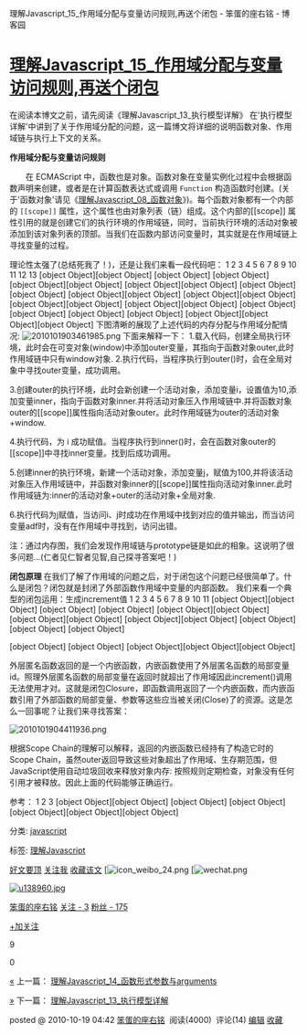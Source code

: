 理解Javascript_15_作用域分配与变量访问规则,再送个闭包 - 笨蛋的座右铭 - 博客园

# [理解Javascript_15_作用域分配与变量访问规则,再送个闭包](https://www.cnblogs.com/fool/archive/2010/10/19/1855265.html)

在阅读本博文之前，请先阅读《理解Javascript_13_执行模型详解》
在'执行模型详解'中讲到了关于作用域分配的问题，这一篇博文将详细的说明函数对象、作用域链与执行上下文的关系。

**作用域分配与变量访问规则**

　　在 ECMAScript 中，函数也是对象。函数对象在变量实例化过程中会根据函数声明来创建，或者是在计算函数表达式或调用 `Function` 构造函数时创建。(关于'函数对象'请见《[理解Javascript_08_函数对象](http://www.cnblogs.com/fool/archive/2010/10/14/1851017.html)》)。每个函数对象都有一个内部的 `[[scope]]` 属性，这个属性也由对象列表（链）组成。这个内部的[[scope]] 属性引用的就是创建它们的执行环境的作用域链，同时，当前执行环境的活动对象被添加到该对象列表的顶部。当我们在函数内部访问变量时，其实就是在作用域链上寻找变量的过程。

理论性太强了(总结死我了！)，还是让我们来看一段代码吧：
1
2
3
4
5
6
7
8
9
10
11
12
13
[object Object][object Object]  [object Object]
[object Object]
[object Object][object Object]
[object Object][object Object]
[object Object][object Object]
[object Object][object Object]
[object Object][object Object]
[object Object][object Object]
[object Object][object Object]
[object Object][object Object]
[object Object]
[object Object]
[object Object][object Object][object Object]
下图清晰的展现了上述代码的内存分配与作用域分配情况:
![2010101903461985.png](https://gitee.com/hjb2722404/tuchuang/raw/master/img/20201231120700.png)
下面来解释一下：
1.载入代码，创建全局执行环境，此时会在可变对象(window)中添加outer变量，其指向于函数对象outer,此时作用域链中只有window对象.
2.执行代码，当程序执行到outer()时，会在全局对象中寻找outer变量，成功调用。

3.创建outer的执行环境，此时会新创建一个活动对象，添加变量i，设置值为10,添加变量inner，指向于函数对象inner.并将活动对象压入作用域链中.并将函数对象outer的[[scope]]属性指向活动对象outer。此时作用域链为outer的活动对象+window.

4.执行代码，为 i 成功赋值。当程序执行到inner()时，会在函数对象outer的[[scope]]中寻找inner变量。找到后成功调用。

5.创建inner的执行环境，新建一个活动对象，添加变量j，赋值为100,并将该活动对象压入作用域链中，并函数对象inner的[[scope]]属性指向活动对象inner.此时作用域链为:inner的活动对象+outer的活动对象+全局对象.

6.执行代码为j赋值，当访问i、j时成功在作用域中找到对应的值并输出，而当访问变量adf时，没有在作用域中寻找到，访问出错。

注：通过内存图，我们会发现作用域链与prototype链是如此的相象。这说明了很多问题...(仁者见仁智者见智,自己探寻答案吧！)

**闭包原理**
在我们了解了作用域的问题之后，对于闭包这个问题已经很简单了。什么是闭包？闭包就是封闭了外部函数作用域中变量的内部函数。
我们来看一个典型的闭包运用：生成increment值
1
2
3
4
5
6
7
8
9
10
11
[object Object][object Object]  [object Object]
[object Object]
[object Object][object Object]
[object Object][object Object]
[object Object][object Object]
[object Object][object Object]
[object Object]

[object Object]
[object Object]
[object Object][object Object][object Object]

外层匿名函数返回的是一个内嵌函数，内嵌函数使用了外层匿名函数的局部变量id。照理外层匿名函数的局部变量在返回时就超出了作用域因此increment()调用无法使用才对。这就是闭包Closure，即函数调用返回了一个内嵌函数，而内嵌函数引用了外部函数的局部变量、参数等这些应当被关闭(Close)了的资源。这是怎么一回事呢？让我们来寻找答案：

![2010101904411936.png](https://gitee.com/hjb2722404/tuchuang/raw/master/img/20201231120703.png)

根据Scope Chain的理解可以解释，返回的内嵌函数已经持有了构造它时的Scope Chain，虽然outer返回导致这些对象超出了作用域、生存期范围，但JavaScript使用自动垃圾回收来释放对象内存: 按照规则定期检查，对象没有任何引用才被释放。因此上面的代码能够正确运行。

参考：
1
2
3
[object Object][object Object]  [object Object]
[object Object]
[object Object][object Object][object Object]

分类: [javascript](https://www.cnblogs.com/fool/category/264215.html)

标签: [理解Javascript](https://www.cnblogs.com/fool/tag/%E7%90%86%E8%A7%A3Javascript/)

 [好文要顶](理解Javascript_15_作用域分配与变量访问规则,再送个闭包%20-%20笨蛋的座右铭%20-%20博客园.md#)  [关注我](理解Javascript_15_作用域分配与变量访问规则,再送个闭包%20-%20笨蛋的座右铭%20-%20博客园.md#)  [收藏该文](理解Javascript_15_作用域分配与变量访问规则,再送个闭包%20-%20笨蛋的座右铭%20-%20博客园.md#)  [![icon_weibo_24.png](理解Javascript_15_作用域分配与变量访问规则,再送个闭包%20-%20笨蛋的座右铭%20-%20博客园.md#)  [![wechat.png](理解Javascript_15_作用域分配与变量访问规则,再送个闭包%20-%20笨蛋的座右铭%20-%20博客园.md#)

 [![u138960.jpg](../_resources/2d8d26fec0f219c4f97382556221c3af.jpg)](https://home.cnblogs.com/u/fool/)

 [笨蛋的座右铭](https://home.cnblogs.com/u/fool/)
 [关注 - 3](https://home.cnblogs.com/u/fool/followees/)
 [粉丝 - 175](https://home.cnblogs.com/u/fool/followers/)

 [+加关注](理解Javascript_15_作用域分配与变量访问规则,再送个闭包%20-%20笨蛋的座右铭%20-%20博客园.md#)

 9

 0

 [«](https://www.cnblogs.com/fool/archive/2010/10/19/1855261.html) 上一篇： [理解Javascript_14_函数形式参数与arguments](https://www.cnblogs.com/fool/archive/2010/10/19/1855261.html)

 [»](https://www.cnblogs.com/fool/archive/2010/10/19/1855266.html) 下一篇： [理解Javascript_13_执行模型详解](https://www.cnblogs.com/fool/archive/2010/10/19/1855266.html)

posted @ 2010-10-19 04:42 [笨蛋的座右铭](https://www.cnblogs.com/fool/)  阅读(4000)  评论(14) [编辑](https://i.cnblogs.com/EditPosts.aspx?postid=1855265) [收藏](理解Javascript_15_作用域分配与变量访问规则,再送个闭包%20-%20笨蛋的座右铭%20-%20博客园.md#)